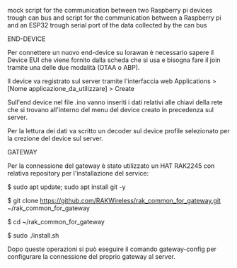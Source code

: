 
mock script for the communication between two Raspberry pi devices trough can bus and script for the communication between a Raspberry pi and an ESP32 trough serial port of the data collected by the can bus

END-DEVICE

Per connettere un nuovo end-device su lorawan è necessario sapere il Device EUI che viene fornito dalla scheda che si usa e bisogna fare il join tramite una delle due modalità (OTAA o ABP).

Il device va registrato sul server tramite l'interfaccia web Applications > [Nome applicazione_da_utilizzare] > Create

Sull'end device nel file .ino vanno inseriti i dati relativi alle chiavi della rete che si trovano all'interno del menu del device creato in precedenza sul server.

Per la lettura dei dati va scritto un decoder sul device profile selezionato per la crezione del device sul server. 

GATEWAY

Per la connessione del gateway è stato utilizzato un HAT RAK2245 con relativa repository per l'installazione del service:
  
  $ sudo apt update; sudo apt install git -y
  
  $ git clone https://github.com/RAKWireless/rak_common_for_gateway.git ~/rak_common_for_gateway
  
  $ cd ~/rak_common_for_gateway
  
  $ sudo ./install.sh

Dopo queste operazioni si può eseguire il comando gateway-config per configurare la connessione del proprio gateway al server.

